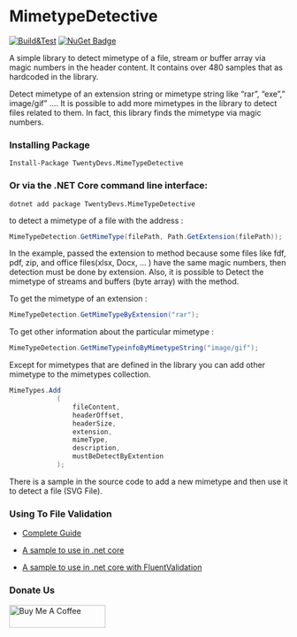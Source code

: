 # MimetypeDetective


[![Build&Test](https://github.com/20Devs/MimetypeDetective/actions/workflows/ci.yml/badge.svg)](https://github.com/20Devs/MimetypeDetective/actions/workflows/ci.yml)
[![NuGet Badge](https://buildstats.info/nuget/TwentyDevs.MimeTypeDetective)](https://www.nuget.org/packages/TwentyDevs.MimeTypeDetective/)

A simple library to detect mimetype of a file, stream or buffer array via magic numbers in the header content. It contains over 480 samples that as hardcoded in the library.

Detect mimetype of an extension string or mimetype string like “rar”, “exe”,” image/gif” ….
It is possible to add more mimetypes in the library to detect files related to them. In fact, this library finds the mimetype via magic numbers.


### Installing Package
    Install-Package TwentyDevs.MimeTypeDetective
    
### Or via the .NET Core command line interface:
    dotnet add package TwentyDevs.MimeTypeDetective	

to detect a mimetype of a file with the address : 

```csharp
MimeTypeDetection.GetMimeType(filePath, Path.GetExtension(filePath));
```
In the example, passed the extension to method because some files like fdf, pdf, zip, and office files(xlsx, Docx, … ) have the same magic numbers, then detection must be done by extension.
Also, it is possible to Detect the mimetype of streams and buffers (byte array) with the method.

To get the mimetype of an extension :

```csharp
MimeTypeDetection.GetMimeTypeByExtension("rar");
```
To get other information about the particular mimetype :

```csharp
MimeTypeDetection.GetMimeTypeinfoByMimetypeString("image/gif");
```

Except for mimetypes that are defined in the library you can add other mimetype to the mimetypes collection.


```csharp
MimeTypes.Add
            (
                fileContent,
                headerOffset,
                headerSize,
                extension,
                mimeType,
                description,
                mustBeDetectByExtention
            );
```

There is a sample in the source code to add a new mimetype and then use it to detect a file (SVG File).

### Using To File Validation 

- [Complete Guide ](https://twentydevs.com/find-mimetype/)

- [A sample to use in .net core ](https://twentydevs.com/file-validation-net)

- [A sample to use in .net core with FluentValidation](https://twentydevs.com/file-validation-fluentvalidation/)




### Donate Us

<a href="https://www.buymeacoffee.com/20devs" target="_blank"><img src="https://cdn.buymeacoffee.com/buttons/default-orange.png" alt="Buy Me A Coffee" height="41" width="174"></a>



